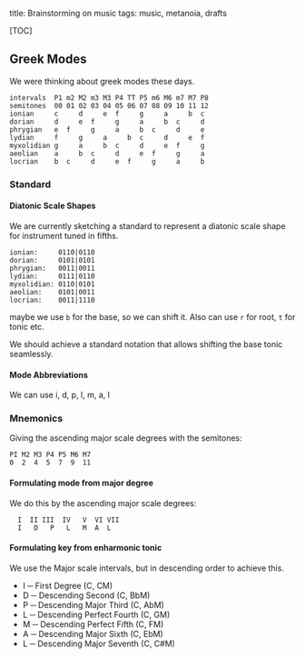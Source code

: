 title: Brainstorming on music
tags: music, metanoia, drafts

[TOC]

## Greek Modes

We were thinking about greek modes these days.

```
intervals  P1 m2 M2 m3 M3 P4 TT P5 m6 M6 m7 M7 P8
semitones  00 01 02 03 04 05 06 07 08 09 10 11 12
ionian     c     d     e  f     g     a     b  c
dorian     d     e  f     g     a     b  c     d
phrygian   e  f     g     a     b  c     d     e
lydian     f     g     a     b  c     d     e  f
myxolidian g     a     b  c     d     e  f     g
aeolian    a     b  c     d     e  f     g     a
locrian    b  c     d     e  f     g     a     b
```

### Standard

#### Diatonic Scale Shapes

We are currently sketching a standard to represent a diatonic scale shape for
instrument tuned in fifths.


```
ionian:     0110|0110
dorian:     0101|0101
phrygian:   0011|0011
lydian:     0111|0110
myxolidian: 0110|0101
aeolian:    0101|0011
locrian:    0011|1110
```

maybe we use `b` for the base, so we can shift it. Also can use `r` for root, `t` for tonic etc.

We should achieve a standard notation that allows shifting the base tonic seamlessly.

#### Mode Abbreviations

We can use i, d, p, l, m, a, l



### Mnemonics

Giving the ascending major scale degrees with the semitones:

```
PI M2 M3 P4 P5 M6 M7
0  2  4  5  7  9  11
```

#### Formulating mode from major degree

We do this by the ascending major scale degrees:

```
  I  II III  IV   V  VI VII
  I   D   P   L   M  A  L
```

#### Formulating key from enharmonic tonic

We use the Major scale intervals, but in descending order to achieve this.

* I ─ First Degree (C, CM)
* D ─ Descending Second (C, BbM)
* P ─ Descending Major Third (C, AbM)
* L ─ Descending Perfect Fourth (C, GM)
* M ─ Descending Perfect Fifth (C, FM)
* A ─ Descending Major Sixth (C, EbM)
* L ─ Descending Major Seventh (C, C#M)
